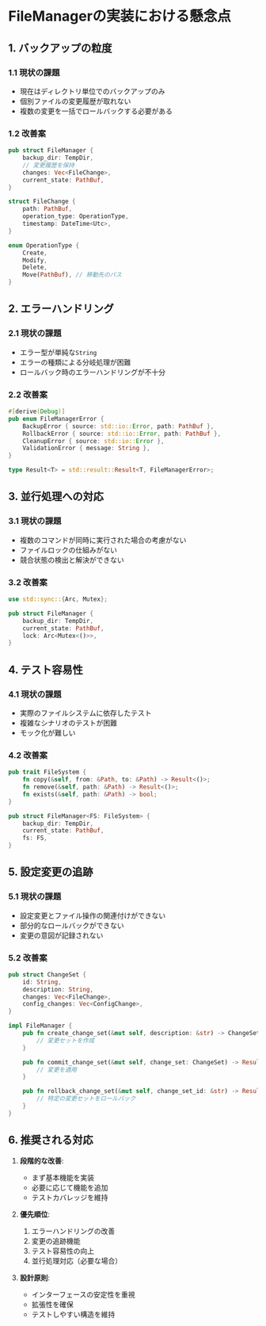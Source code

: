 # FileManagerの実装における懸念点

## 1. バックアップの粒度

### 1.1 現状の課題
- 現在はディレクトリ単位でのバックアップのみ
- 個別ファイルの変更履歴が取れない
- 複数の変更を一括でロールバックする必要がある

### 1.2 改善案
```rust
pub struct FileManager {
    backup_dir: TempDir,
    // 変更履歴を保持
    changes: Vec<FileChange>,
    current_state: PathBuf,
}

struct FileChange {
    path: PathBuf,
    operation_type: OperationType,
    timestamp: DateTime<Utc>,
}

enum OperationType {
    Create,
    Modify,
    Delete,
    Move(PathBuf), // 移動先のパス
}
```

## 2. エラーハンドリング

### 2.1 現状の課題
- エラー型が単純な`String`
- エラーの種類による分岐処理が困難
- ロールバック時のエラーハンドリングが不十分

### 2.2 改善案
```rust
#[derive(Debug)]
pub enum FileManagerError {
    BackupError { source: std::io::Error, path: PathBuf },
    RollbackError { source: std::io::Error, path: PathBuf },
    CleanupError { source: std::io::Error },
    ValidationError { message: String },
}

type Result<T> = std::result::Result<T, FileManagerError>;
```

## 3. 並行処理への対応

### 3.1 現状の課題
- 複数のコマンドが同時に実行された場合の考慮がない
- ファイルロックの仕組みがない
- 競合状態の検出と解決ができない

### 3.2 改善案
```rust
use std::sync::{Arc, Mutex};

pub struct FileManager {
    backup_dir: TempDir,
    current_state: PathBuf,
    lock: Arc<Mutex<()>>,
}
```

## 4. テスト容易性

### 4.1 現状の課題
- 実際のファイルシステムに依存したテスト
- 複雑なシナリオのテストが困難
- モック化が難しい

### 4.2 改善案
```rust
pub trait FileSystem {
    fn copy(&self, from: &Path, to: &Path) -> Result<()>;
    fn remove(&self, path: &Path) -> Result<()>;
    fn exists(&self, path: &Path) -> bool;
}

pub struct FileManager<FS: FileSystem> {
    backup_dir: TempDir,
    current_state: PathBuf,
    fs: FS,
}
```

## 5. 設定変更の追跡

### 5.1 現状の課題
- 設定変更とファイル操作の関連付けができない
- 部分的なロールバックができない
- 変更の意図が記録されない

### 5.2 改善案
```rust
pub struct ChangeSet {
    id: String,
    description: String,
    changes: Vec<FileChange>,
    config_changes: Vec<ConfigChange>,
}

impl FileManager {
    pub fn create_change_set(&mut self, description: &str) -> ChangeSet {
        // 変更セットを作成
    }

    pub fn commit_change_set(&mut self, change_set: ChangeSet) -> Result<()> {
        // 変更を適用
    }

    pub fn rollback_change_set(&mut self, change_set_id: &str) -> Result<()> {
        // 特定の変更セットをロールバック
    }
}
```

## 6. 推奨される対応

1. **段階的な改善**:
   - まず基本機能を実装
   - 必要に応じて機能を追加
   - テストカバレッジを維持

2. **優先順位**:
   1. エラーハンドリングの改善
   2. 変更の追跡機能
   3. テスト容易性の向上
   4. 並行処理対応（必要な場合）

3. **設計原則**:
   - インターフェースの安定性を重視
   - 拡張性を確保
   - テストしやすい構造を維持 